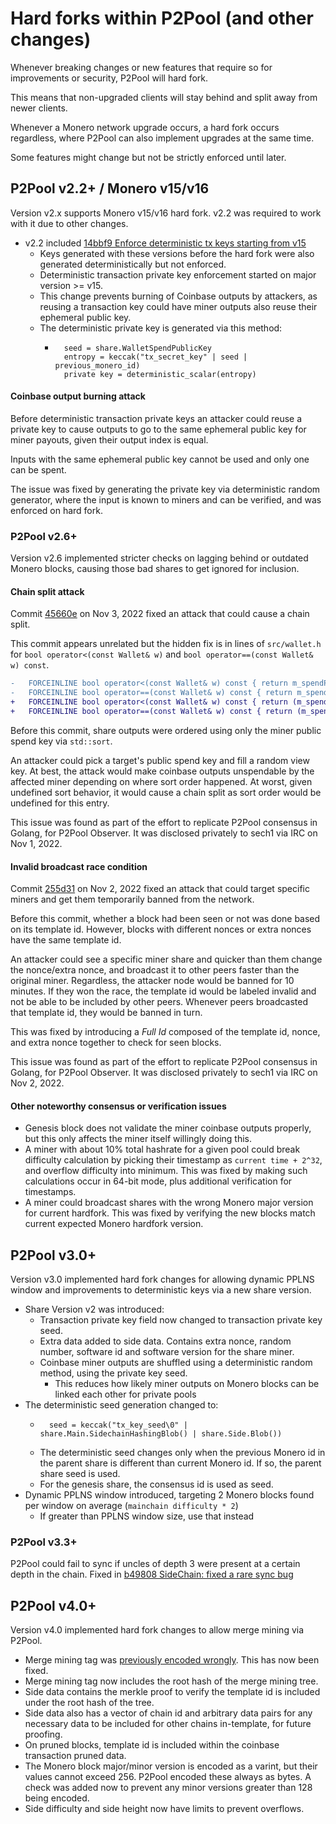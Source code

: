 # Hard forks within P2Pool (and other changes)

Whenever breaking changes or new features that require so for improvements or security, P2Pool will hard fork.

This means that non-upgraded clients will stay behind and split away from newer clients.

Whenever a Monero network upgrade occurs, a hard fork occurs regardless, where P2Pool can also implement upgrades at the same time.

Some features might change but not be strictly enforced until later.

## P2Pool v2.2+ / Monero v15/v16

Version v2.x supports Monero v15/v16 hard fork. v2.2 was required to work with it due to other changes. 

* v2.2 included [14bbf9 Enforce deterministic tx keys starting from v15](https://github.com/SChernykh/p2pool/commit/14bbf96feb50e962e6a89433eab74a78b331219f)
  * Keys generated with these versions before the hard fork were also generated deterministically but not enforced.
  * Deterministic transaction private key enforcement started on major version >= v15.
  * This change prevents burning of Coinbase outputs by attackers, as reusing a transaction key could have miner outputs also reuse their ephemeral public key.
  * The deterministic private key is generated via this method:
    * ```
        seed = share.WalletSpendPublicKey
        entropy = keccak("tx_secret_key" | seed | previous_monero_id)
        private key = deterministic_scalar(entropy)
      ```

#### Coinbase output burning attack
Before deterministic transaction private keys an attacker could reuse a private key to cause outputs to go to the same ephemeral public key for miner payouts, given their output index is equal.

Inputs with the same ephemeral public key cannot be used and only one can be spent.

The issue was fixed by generating the private key via deterministic random generator, where the input is known to miners and can be verified, and was enforced on hard fork.

### P2Pool v2.6+
Version v2.6 implemented stricter checks on lagging behind or outdated Monero blocks, causing those bad shares to get ignored for inclusion.


#### Chain split attack
Commit [45660e](https://github.com/SChernykh/p2pool/commit/45660e3d9612428eb7855f64f103b52088a214ed) on Nov 3, 2022 fixed an attack that could cause a chain split.

This commit appears unrelated but the hidden fix is in lines of `src/wallet.h` for `bool operator<(const Wallet& w)` and `bool operator==(const Wallet& w) const`.
```diff
-	FORCEINLINE bool operator<(const Wallet& w) const { return m_spendPublicKey < w.m_spendPublicKey; }
-	FORCEINLINE bool operator==(const Wallet& w) const { return m_spendPublicKey == w.m_spendPublicKey; }
+	FORCEINLINE bool operator<(const Wallet& w) const { return (m_spendPublicKey < w.m_spendPublicKey) || ((m_spendPublicKey == w.m_spendPublicKey) && (m_viewPublicKey < w.m_viewPublicKey)); }
+	FORCEINLINE bool operator==(const Wallet& w) const { return (m_spendPublicKey == w.m_spendPublicKey) && (m_viewPublicKey == w.m_viewPublicKey); }
```

Before this commit, share outputs were ordered using only the miner public spend key via `std::sort`.

An attacker could pick a target's public spend key and fill a random view key.
At best, the attack would make coinbase outputs unspendable by the affected miner depending on where sort order happened. 
At worst, given undefined sort behavior, it would cause a chain split as sort order would be undefined for this entry.

This issue was found as part of the effort to replicate P2Pool consensus in Golang, for P2Pool Observer. It was disclosed privately to sech1 via IRC on Nov 1, 2022. 

#### Invalid broadcast race condition
Commit [255d31](https://github.com/SChernykh/p2pool/commit/255d312ae0d03171dd31a2fab5fbb87e508c4024) on Nov 2, 2022 fixed an attack that could target specific miners and get them temporarily banned from the network.

Before this commit, whether a block had been seen or not was done based on its template id.
However, blocks with different nonces or extra nonces have the same template id.

An attacker could see a specific miner share and quicker than them change the nonce/extra nonce, and broadcast it to other peers faster than the original miner.
Regardless, the attacker node would be banned for 10 minutes. If they won the race, the template id would be labeled invalid and not be able to be included by other peers.
Whenever peers broadcasted that template id, they would be banned in turn.

This was fixed by introducing a _Full Id_ composed of the template id, nonce, and extra nonce together to check for seen blocks.

This issue was found as part of the effort to replicate P2Pool consensus in Golang, for P2Pool Observer. It was disclosed privately to sech1 via IRC on Nov 2, 2022.

#### Other noteworthy consensus or verification issues
* Genesis block does not validate the miner coinbase outputs properly, but this only affects the miner itself willingly doing this.
* A miner with about 10% total hashrate for a given pool could break difficulty calculation by picking their timestamp as `current time + 2^32`, and overflow difficulty into minimum. This was fixed by making such calculations occur in 64-bit mode, plus additional verification for timestamps.
* A miner could broadcast shares with the wrong Monero major version for current hardfork. This was fixed by verifying the new blocks match current expected Monero hardfork version.

## P2Pool v3.0+

Version v3.0 implemented hard fork changes for allowing dynamic PPLNS window and improvements to deterministic keys via a new share version.

* Share Version v2 was introduced:
  * Transaction private key field now changed to transaction private key seed.
  * Extra data added to side data. Contains extra nonce, random number, software id and software version for the share miner.
  * Coinbase miner outputs are shuffled using a deterministic random method, using the private key seed.
    * This reduces how likely miner outputs on Monero blocks can be linked each other for private pools
* The deterministic seed generation changed to:
  * ```
      seed = keccak("tx_key_seed\0" | share.Main.SidechainHashingBlob() | share.Side.Blob())
    ```
  * The deterministic seed changes only when the previous Monero id in the parent share is different than current Monero id. If so, the parent share seed is used.
  * For the genesis share, the consensus id is used as seed.
* Dynamic PPLNS window introduced, targeting 2 Monero blocks found per window on average (`mainchain difficulty * 2`)
  * If greater than PPLNS window size, use that instead

### P2Pool v3.3+

P2Pool could fail to sync if uncles of depth 3 were present at a certain depth in the chain. Fixed in [b49808 SideChain: fixed a rare sync bug](https://github.com/SChernykh/p2pool/commit/b4980843884d01fd1070710b2b7c08f5f6faca91)



## P2Pool v4.0+

Version v4.0 implemented hard fork changes to allow merge mining via P2Pool.

* Merge mining tag was [previously encoded wrongly](https://github.com/SChernykh/p2pool/issues/249). This has now been fixed.
* Merge mining tag now includes the root hash of the merge mining tree.
* Side data contains the merkle proof to verify the template id is included under the root hash of the tree.
* Side data also has a vector of chain id and arbitrary data pairs for any necessary data to be included for other chains in-template, for future proofing.
* On pruned blocks, template id is included within the coinbase transaction pruned data.
* The Monero block major/minor version is encoded as a varint, but their values cannot exceed 256. P2Pool encoded these always as bytes. A check was added now to prevent any minor versions greater than 128 being encoded. 
* Side difficulty and side height now have limits to prevent overflows.
